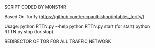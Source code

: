 SCRIPT CODED BY M0NST4R

Based On Torify (https://github.com/ericpaulbishop/iptables_torify/)

Usage: python RTTN.py --help
       python RTTN.py start (for start)
       python RTTN.py stop  (for stop)

REDIRECTOR OF TOR FOR ALL TRAFFIC NETWORK
